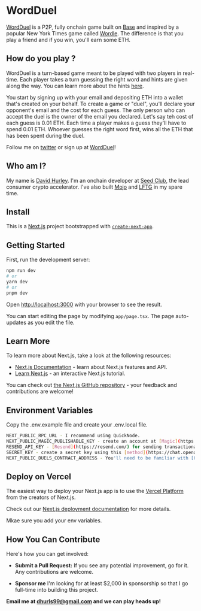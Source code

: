 # WordDuel

[WordDuel](https://www.wordduel.xyz/) is a P2P, fully onchain game built on [Base](https://base.org/) and inspired by a popular New York Times game called [Wordle](https://en.wikipedia.org/wiki/Wordle). The difference is that you play a friend and if you win, you'll earn some ETH.

## How do you play ?

WordDuel is a turn-based game meant to be played with two players in real-time. Each player takes a turn guessing the right word and hints are given along the way. You can learn more about the hints [here](https://www.nytimes.com/games/wordle/index.html).

You start by signing up with your email and depositing ETH into a wallet that's created on your behalf. To create a game or "duel", you'll declare your opponent's email and the cost for each guess. The only person who can accept the duel is the owner of the email you declared. Let's say teh cost of each guess is 0.01 ETH. Each time a player makes a guess they'll have to spend 0.01 ETH. Whoever guesses the right word first, wins all the ETH that has been spent during the duel.

Follow me on [twitter](https://twitter.com/davidhurley87) or sign up at [WordDuel](https://www.wordduel.xyz/)!

## Who am I?

My name is [David Hurley](https://twitter.com/davidhurley87). I'm an onchain developer at [Seed Club](https://www.seedclub.xyz/), the lead consumer crypto accelerator. I've also built [Mojo](https://www.mojo.club/) and [LFTG](https://www.lftg.xyz/) in my spare time.

## Install

This is a [Next.js](https://nextjs.org/) project bootstrapped with [`create-next-app`](https://github.com/vercel/next.js/tree/canary/packages/create-next-app).

## Getting Started

First, run the development server:

```bash
npm run dev
# or
yarn dev
# or
pnpm dev
```

Open [http://localhost:3000](http://localhost:3000) with your browser to see the result.

You can start editing the page by modifying `app/page.tsx`. The page auto-updates as you edit the file.

## Learn More

To learn more about Next.js, take a look at the following resources:

- [Next.js Documentation](https://nextjs.org/docs) - learn about Next.js features and API.
- [Learn Next.js](https://nextjs.org/learn) - an interactive Next.js tutorial.

You can check out [the Next.js GitHub repository](https://github.com/vercel/next.js/) - your feedback and contributions are welcome!

## Environment Variables

Copy the .env.example file and create your .env.local file.

```bash
NEXT_PUBLIC_RPC_URL - I recommend using QuickNode.
NEXT_PUBLIC_MAGIC_PUBLISHABLE_KEY - create an account at [Magic](https://magic.link/) and start dedicated wallet project.
RESEND_API_KEY - [Resend](https://resend.com/) for sending transactional emails
SECRET_KEY - create a secret key using this [method](https://chat.openai.com/c/e63fb1d7-4fb1-4b05-8cb8-f830fbd85e3c)
NEXT_PUBLIC_DUELS_CONTRACT_ADDRESS - You'll need to be familiar with [Hardhat and Base](https://docs.base.org/guides/deploy-smart-contracts/).
```

## Deploy on Vercel

The easiest way to deploy your Next.js app is to use the [Vercel Platform](https://vercel.com/new?utm_medium=default-template&filter=next.js&utm_source=create-next-app&utm_campaign=create-next-app-readme) from the creators of Next.js.

Check out our [Next.js deployment documentation](https://nextjs.org/docs/deployment) for more details.

Mkae sure you add your env variables.

## How You Can Contribute

Here's how you can get involved:

- **Submit a Pull Request:** If you see any potential improvement, go for it. Any contributions are welcome.

- **Sponsor me** I'm looking for at least $2,000 in sponsorship so that I go full-time into building this project.

**Email me at dhurls99@gmail.com and we can play heads up!**
